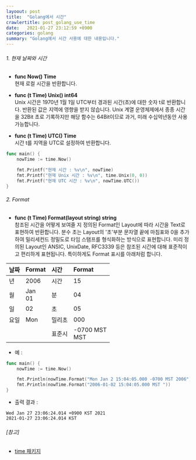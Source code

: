 ```yaml
---
layoout: post
title:  "Golang에서 시간"
crawlertitle: post_golang_use_time
date:   2021-01-27 23:12:59 +0900
categories: golang
summary: "Golang에서 시간 사용에 대한 내용입니다."
---  
```

###### 1. 현재 날짜와 시간  
- **func Now() Time**  
현재 로컬 시간을 반환합니다.  

- **func (t Time) Unix() int64**  
Unix 시간은 1970년 1월 1일 UTC부터 경과된 시간(초)에 대한 숫자 t로 반환합니다. 반환된 값은 지역에 영향을 받지 않습니다. Unix 계열 운영체제에서 종종 시간을 32Bit 초로 기록하지만 해당 함수는 64Bit이므로 과거, 미래 수십억년동안 사용 가능합니다.  

- **func (t Time) UTC() Time**  
시간 t를 지역을 UTC로 설정하여 반환합니다.  

~~~go
func main() {
	nowTime := time.Now()

	fmt.Printf("현재 시간 : %v\n", nowTime)
	fmt.Printf("현재 Unix 시간 : %v\n", time.Unix(0, 0))
	fmt.Printf("현재 UTC 시간 : %v\n", nowTime.UTC())
}
~~~

###### 2. Format    
- **func (t Time) Format(layout string) string**  
참조된 시간을 어떻게 보여줄 지 정의된 Format인 Layout에 따라 시간을 Text로 표현하여 반환합니다. 분수 초는 Layout의 '초'부분 문자열 끝에 마침표와 0을 추가하여 밀리세컨드 정밀도로 타임 스탬프를 형식화하는 방식으로 표현합니다. 미리 정의된 Layout인 ANSIC, UnixDate, RFC3339 등은 참조된 시간에 대해 표준적이고 편리하게 표현됩니다. 특이하게도 Format 표시를 아래처럼 합니다.  

|날짜|Format|시간|Format|
|:----|:----|:----|:----|
|년|2006|시간|15|
|월|Jan<br>01|분|04|
|일|02|초|05|
|요일|Mon|밀리초|000|
|||표준시|-0700 MST<br>MST|

- 예 : 
~~~go
func main() {
	nowTime := time.Now()

	fmt.Println(nowTime.Format("Mon Jan 2 15:04:05.000 -0700 MST 2006"))
	fmt.Println(nowTime.Format("2006-01-02 15:04:05.000 MST "))
}
~~~

- 출력 결과 : 
~~~text
Wed Jan 27 23:06:24.014 +0900 KST 2021
2021-01-27 23:06:24.014 KST
~~~

###### [참고]  
- [time 패키지](https://golang.org/pkg/time)
